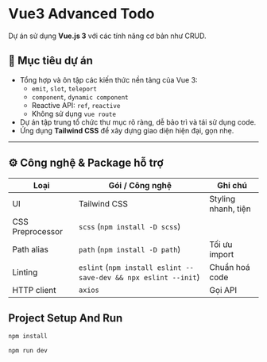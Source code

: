 # Vue3 Advanced Todo

Dự án sử dụng **Vue.js 3** với các tính năng cơ bản như CRUD.

## 🎯 Mục tiêu dự án
- Tổng hợp và ôn tập các kiến thức nền tảng của Vue 3:
  - `emit`, `slot`, `teleport`
  - `component`, `dynamic component`
  - Reactive API: `ref`, `reactive`
  - Không sử dụng `vue route`
- Dự án tập trung tổ chức thư mục rõ ràng, dễ bảo trì và tái sử dụng code.
- Ứng dụng **Tailwind CSS** để xây dựng giao diện hiện đại, gọn nhẹ.

---

## ⚙️ Công nghệ & Package hỗ trợ

| Loại | Gói / Công nghệ | Ghi chú |
|------|------------------|---------|
| UI | Tailwind CSS | Styling nhanh, tiện |
| CSS Preprocessor | `scss` (`npm install -D scss`) | |
| Path alias | `path` (`npm install -D path`) | Tối ưu import |
| Linting | `eslint` (`npm install eslint --save-dev && npx eslint --init`) | Chuẩn hoá code |
| HTTP client | `axios` | Gọi API |

## Project Setup And Run

```sh
npm install
```

```sh
npm run dev
```